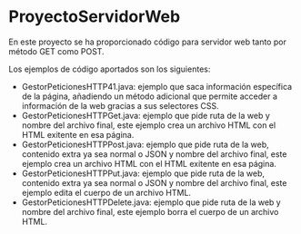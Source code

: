 # ProyectoServidorWeb

En este proyecto se ha proporcionado código para servidor web tanto por método GET como POST.

Los ejemplos de código aportados son los siguientes:

  - GestorPeticionesHTTP41.java: ejemplo que saca información específica de la página, añadiendo un método adicional que permite acceder a información de la web gracias a sus selectores CSS.
  - GestorPeticionesHTTPGet.java: ejemplo que pide ruta de la web y nombre del archivo final, este ejemplo crea un archivo HTML con el HTML exitente en esa página.
  - GestorPeticionesHTTPPost.java: ejemplo que pide ruta de la web, contenido extra ya sea normal o JSON y nombre del archivo final, este ejemplo crea un archivo HTML con el HTML exitente en esa página.
  - GestorPeticionesHTTPPut.java: ejemplo que pide ruta de la web, contenido extra ya sea normal o JSON y nombre del archivo final, este ejemplo edita el cuerpo de un archivo HTML.
  - GestorPeticionesHTTPDelete.java: ejemplo que pide ruta de la web y nombre del archivo final, este ejemplo borra el cuerpo de un archivo HTML.
